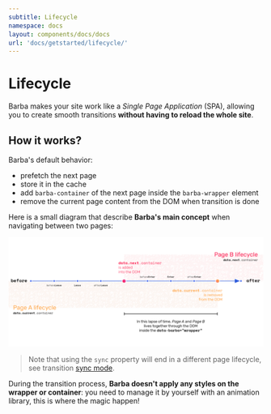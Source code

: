 ```yaml
---
subtitle: Lifecycle
namespace: docs
layout: components/docs/docs
url: 'docs/getstarted/lifecycle/'
---
```


# Lifecycle

Barba makes your site work like a *Single Page Application* (SPA), allowing you to create smooth transitions **without having to reload the whole site**.

## How it works?

Barba's default behavior:
- prefetch the next page
- store it in the cache
- add `barba-container` of the next page inside the `barba-wrapper` element
- remove the current page content from the DOM when transition is done

Here is a small diagram that describe **Barba's main concept** when navigating between two pages:

<a href="/assets/diagram/lifecycle.png" target="_blank">
  <img src="/assets/diagram/lifecycle.png" alt="Lifecycle diagram"/>
</a>

> Note that using the `sync` property will end in a different page lifecycle, see transition [sync mode](/docs/advanced/transitions/#Sync-mode).

During the transition process, **Barba doesn't apply any styles on the wrapper or container**: you need to manage it by yourself with an animation library, this is where the magic happen!
